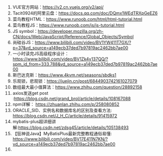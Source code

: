 1. VUE官方网站：https://v2.cn.vuejs.org/v2/api/
2. Tacit0924的阿里云盘：https://docs.qq.com/doc/DQmx1WEdTRXpGeEZ6
3. 菜鸟教程HTML：https://www.runoob.com/html/html-tutorial.html
4. 菜鸟教程JS：https://www.runoob.com/js/js-tutorial.html
5. JS symbol：https://developer.mozilla.org/zh-CN/docs/Web/JavaScript/Reference/Global_Objects/Symbol
6. 尚硅谷JS：https://www.bilibili.com/video/BV1YW411T7GX/?p=37&vd_source=a149ecb37ded7b97819ac2462bb7ae00
7. 一小时读完JS高级程序设计：https://www.bilibili.com/video/BV1Zk4y137QQ/?spm_id_from=333.788&vd_source=a149ecb37ded7b97819ac2462bb7ae00
8. 斯巴达克斯：https://www.4kvm.net/seasons/sbdks1
9. 乐观锁，悲观锁：https://juejin.cn/post/6844903742161027079
10. 数组最大最小值算法：https://www.zhihu.com/question/28892158
11. axios发送get post :https://blog.csdn.net/grand_brol/article/details/108167088
12. npm详解： https://zhuanlan.zhihu.com/p/258080852
13. ORACLE_SID、实例名和数据库名的区别及查看方法: https://blog.csdn.net/J_H_C/article/details/91415972
14. mybatis-plus超详细讲解:https://blog.csdn.net/zdsg45/article/details/105138493
15. 【狂神说Java】MyBatisPlus最新完整教程通俗易懂: https://www.bilibili.com/video/BV17E411N7KN/?vd_source=a149ecb37ded7b97819ac2462bb7ae00
16. 